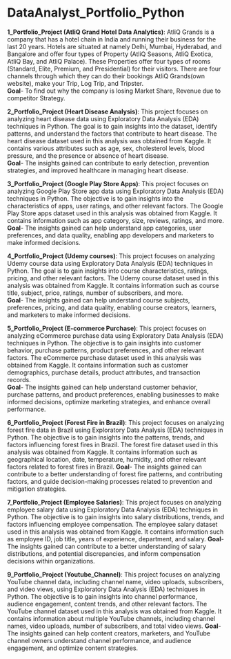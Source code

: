# DataAnalyst_Portfolio_Python
**1_Portfolio_Project (AtliQ Grand Hotel Data Analytics)**: AtliQ Grands is a company that has a hotel chain in India and running their business for the last 20 years. Hotels are situated at namely Delhi, Mumbai, Hyderabad, and Bangalore and offer four types of Property (AtliQ Seasons, AtliQ Exotica, AtliQ Bay, and AtliQ Palace). These Properties offer four types of rooms (Standard, Elite, Premium, and Presidential) for their visitors. There are four channels through which they can do their bookings AtliQ Grands(own website), make your Trip, Log Trip, and Tripster.<br>
**Goal**- To find out why the company is losing Market Share, Revenue due to competitor Strategy.

**2_Portfolio_Project (Heart Disease Analysis)**: This project focuses on analyzing heart disease data using Exploratory Data Analysis (EDA) techniques in Python. The goal is to gain insights into the dataset, identify patterns, and understand the factors that contribute to heart disease. The heart disease dataset used in this analysis was obtained from Kaggle. It contains various attributes such as age, sex, cholesterol levels, blood pressure, and the presence or absence of heart disease.<br>
**Goal**- The insights gained can contribute to early detection, prevention strategies, and improved healthcare in managing heart disease.

**3_Portfolio_Project (Google Play Store Apps)**: This project focuses on analyzing Google Play Store app data using Exploratory Data Analysis (EDA) techniques in Python. The objective is to gain insights into the characteristics of apps, user ratings, and other relevant factors. The Google Play Store apps dataset used in this analysis was obtained from Kaggle. It contains information such as app category, size, reviews, ratings, and more.<br>
**Goal**- The insights gained can help understand app categories, user preferences, and data quality, enabling app developers and marketers to make informed decisions.

**4_Portfolio_Project (Udemy courses)**: This project focuses on analyzing Udemy course data using Exploratory Data Analysis (EDA) techniques in Python. The goal is to gain insights into course characteristics, ratings, pricing, and other relevant factors. The Udemy course dataset used in this analysis was obtained from Kaggle. It contains information such as course title, subject, price, ratings, number of subscribers, and more. <br>
**Goal**- The insights gained can help understand course subjects, preferences, pricing, and data quality, enabling course creators, learners, and marketers to make informed decisions.

**5_Portfolio_Project (E-commerce Purchase)**: This project focuses on analyzing eCommerce purchase data using Exploratory Data Analysis (EDA) techniques in Python. The objective is to gain insights into customer behavior, purchase patterns, product preferences, and other relevant factors. The eCommerce purchase dataset used in this analysis was obtained from Kaggle. It contains information such as customer demographics, purchase details, product attributes, and transaction records. <br>
**Goal**- The insights gained can help understand customer behavior, purchase patterns, and product preferences, enabling businesses to make informed decisions, optimize marketing strategies, and enhance overall performance.

**6_Portfolio_Project (Forest Fire in Brazil)**: This project focuses on analyzing forest fire data in Brazil using Exploratory Data Analysis (EDA) techniques in Python. The objective is to gain insights into the patterns, trends, and factors influencing forest fires in Brazil. The forest fire dataset used in this analysis was obtained from Kaggle. It contains information such as geographical location, date, temperature, humidity, and other relevant factors related to forest fires in Brazil.
**Goal**- The insights gained can contribute to a better understanding of forest fire patterns, and contributing factors, and guide decision-making processes related to prevention and mitigation strategies.

**7_Portfolio_Project (Employee Salaries)**: This project focuses on analyzing employee salary data using Exploratory Data Analysis (EDA) techniques in Python. The objective is to gain insights into salary distributions, trends, and factors influencing employee compensation. The employee salary dataset used in this analysis was obtained from Kaggle. It contains information such as employee ID, job title, years of experience, department, and salary. 
**Goal**- The insights gained can contribute to a better understanding of salary distributions, and potential discrepancies, and inform compensation decisions within organizations.

**9_Portfolio_Project (Youtube_Channel)**: This project focuses on analyzing YouTube channel data, including channel name, video uploads, subscribers, and video views, using Exploratory Data Analysis (EDA) techniques in Python. The objective is to gain insights into channel performance, audience engagement, content trends, and other relevant factors. The YouTube channel dataset used in this analysis was obtained from Kaggle. It contains information about multiple YouTube channels, including channel names, video uploads, number of subscribers, and total video views. 
**Goal**- The insights gained can help content creators, marketers, and YouTube channel owners understand channel performance, and audience engagement, and optimize content strategies.






